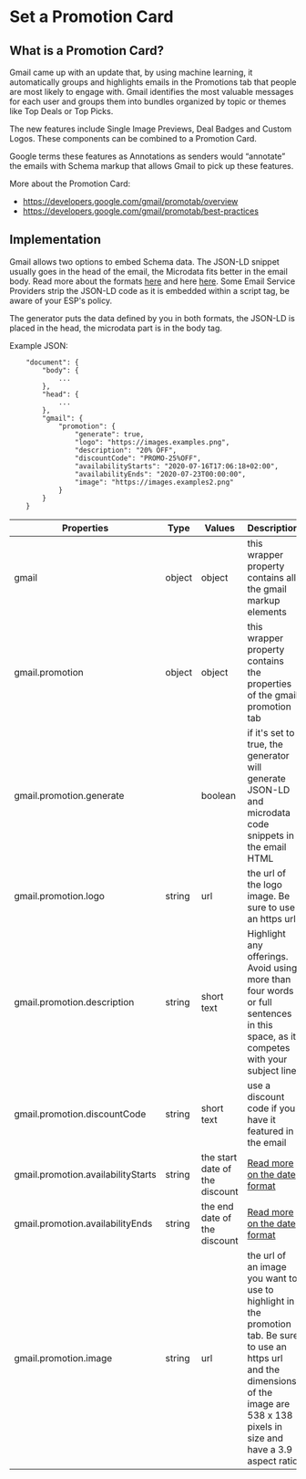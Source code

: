 # Set a Promotion Card

## What is a Promotion Card?

Gmail came up with an update that, by using machine learning, it automatically groups and highlights emails in the Promotions tab that people are most likely to engage with.
Gmail identifies the most valuable messages for each user and groups them into bundles organized by topic or themes like Top Deals or Top Picks.

The new features include Single Image Previews, Deal Badges and Custom Logos. These components can be combined to a Promotion Card.

Google terms these features as Annotations as senders would “annotate” the emails with Schema markup that allows Gmail to pick up these features.

More about the Promotion Card:
 - https://developers.google.com/gmail/promotab/overview
 - https://developers.google.com/gmail/promotab/best-practices

## Implementation

Gmail allows two options to embed Schema data. The JSON-LD snippet usually goes in the head of the email, the Microdata fits better in the email body. Read more about the formats [here](https://developers.google.com/gmail/markup/reference/formats/json-ld) and here [here](https://developers.google.com/gmail/markup/reference/formats/microdata).
Some Email Service Providers strip the JSON-LD code as it is embedded within a script tag, be aware of your ESP's policy.

The generator puts the data defined by you in both formats, the JSON-LD is placed in the head, the microdata part is in the body tag.


Example JSON:

```
	"document": {
		"body": {
			...
		},
		"head": {
			...
		},
		"gmail": {
			"promotion": {
				"generate": true,
				"logo": "https://images.examples.png",
				"description": "20% OFF",
				"discountCode": "PROMO-25%OFF",
				"availabilityStarts": "2020-07-16T17:06:18+02:00",
				"availabilityEnds": "2020-07-23T00:00:00",
				"image": "https://images.examples2.png"
			}
		}
	}
```

Properties | Type | Values | Description
--- | --- | --- | ---
gmail | object | object | this wrapper property contains all the gmail markup elements
gmail.promotion| object | object | this wrapper property contains the properties of the gmail promotion tab
gmail.promotion.generate | | boolean | if it's set to true, the generator will generate JSON-LD and microdata code snippets in the email HTML
gmail.promotion.logo | string | url | the url of the logo image. Be sure to use an https url
gmail.promotion.description | string | short text | Highlight any offerings. Avoid using more than four words or full sentences in this space, as it competes with your subject line.
gmail.promotion.discountCode | string | short text | use a discount code if you have it featured in the email
gmail.promotion.availabilityStarts | string | the start date of the discount |[Read more on the date format](https://support.google.com/merchants/answer/7055760)
gmail.promotion.availabilityEnds | string | the end date of the discount |[Read more on the date format](https://support.google.com/merchants/answer/7055760)
gmail.promotion.image | string | url | the url of an image you want to use to highlight in the promotion tab. Be sure to use an https url and the dimensions of the image are 538 x 138 pixels in size and have a 3.9 aspect ratio